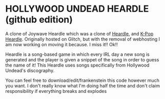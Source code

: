# HOLLYWOOD UNDEAD HEARDLE (github edition)

A clone of Joywave Heardle which was a clone of [Heardle](https://www.heardle.app/), and [K-Pop Heardle](https://heardle-kpop.glitch.me/).
Originally hosted on Glitch, but with the removal of webhosting I am now working on moving it because. I miss it!! Ok!!

Heardle is a song-based game in which every IRL day a new song is generated and the player is given a snippet of the song in order to guess the name of it!
This Heardle uses songs specifically from Hollywood Undead's discography.

You can feel free to download/edit/frankenstein this code however much you want. I don't really know what I'm doing half the time and don't claim responsibility if everything breaks and explodes

